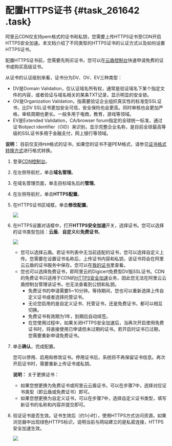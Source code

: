 # 配置HTTPS证书 {#task_261642 .task}

阿里云CDN仅支持pem格式的证书和私钥，您需要上传HTTPS证书至CDN开启HTTPS安全加速。本文档介绍了不同类型的HTTPS证书的认证方式以及如何设置HTTPS证书。

配置HTTPS证书前，您需要先购买证书，您可以在[云盾控制台](https://yundun.console.aliyun.com/?spm=5176.8232292.domaindetail.24.9498142fSMfoJd&p=cas#/cas/home)快速申请免费的证书或购买高级证书。

从证书的认证级别来看，证书分为DV、OV、EV三种类型：

-   DV是Domain Validation，仅认证域名所有权，通常是验证域名下某个指定文件的内容，或者验证与域名相关的某条TXT记录，显示明显的安全锁。
-   OV是Organization Validation，指需要验证企业组织真实性的标准型SSL证书，比DV SSL证书更加安全可信，安全保险也会更高。同时审核也会更加严格，审核周期也更长。一般多用于电商，教育，游戏等领域。
-   EV是Extended Validation，CA/browser forum指定的全球统一标准，通过证书object identifier（OID）来识别，显示完整企业名称，是目前全球最高等级的SSL证书多用于金融支付，网上银行等领域。

**说明：** 目前仅支持`PEM`格式的证书，如果您的证书不是PEM格式，请参见[证书格式转换方式](cn.zh-CN/用户指南/域名管理/HTTPS安全加速/证书格式说明.md#section_cn2_rql_xdb)进行格式转换。

1.  登录[CDN控制台](https://cdnnext.console.aliyun.com)。
2.  在左侧导航栏，单击**域名管理**。
3.  在域名管理页面，单击目标域名后的**管理**。
4.  在左侧导航栏，单击**HTTPS配置**。
5.  在HTTPS证书区域框，单击**修改配置**。 

    ![](http://static-aliyun-doc.oss-cn-hangzhou.aliyuncs.com/assets/img/5134/155961466011410_zh-CN.png)

6.  在HTTPS设置对话框中，打开**HTTPS安全加速**开关，选择证书。您可以选择的证书类型包括：**云盾**、**自定义**和**免费证书**。 

    ![](http://static-aliyun-doc.oss-cn-hangzhou.aliyuncs.com/assets/img/5134/155961466011413_zh-CN.png)

    -   您可以选择云盾。若证书列表中无当前适配的证书，您可以选择自定义上传。您需要在设置证书名称后，上传证书内容和私钥，该证书将会在阿里云云盾的证书服务中保存。您可以在[我的证书](https://yundun.console.aliyun.com/?spm=5176.2020520110.all.12.16df56a1u1IhI6&p=cas#/cas/home)里查看。
    -   您也可以选择免费证书，即阿里云的Digicert免费型DV版SSL证书。CDN的免费证书只适用于CDN的[HTTPS安全加速](cn.zh-CN/用户指南/域名管理/HTTPS安全加速/配置HTTPS证书.md#)业务，因此您无法在阿里云云盾控制台管理该证书，也无法查看到公钥和私钥。
        -   免费证书的申请需要5~10分钟。等待期间，您也可以重新选择上传自定义证书或者选择托管证书。
        -   无论您启用的是自定义证书、托管证书，还是免费证书，都可以相互切换。
        -   免费证书有效期为1年，到期后自动续签。
        -   在您使用过程中，如果关闭HTTPS安全加速后，当再次开启使用免费证书时，将直接使用已申请但未过期的证书。若开启时证书已过期，您需要重新申请免费证书。
7.  单击**确认**，完成配置。 

    您可以停用、启用和修改证书。停用证书后，系统将不再保留证书信息。再次开启证书时，需要重新上传证书或私钥。

    **说明：** 关于更换证书：

    -   如果您想更换为免费证书或阿里云云盾证书，可以在步骤7中，选择对应证书类型（即云盾或免费证书）即可。
    -   如果您想更换为自定义证书，可以在步骤7中，选择自定义证书类型，填写新证书的名称和内容并提交即可。
8.  验证证书是否生效。证书生效后（约1小时），使用HTTPS方式访问资源。如果浏览器中出现绿色HTTPS标识，说明当前与网站建立的是私密连接，HTTPS安全加速生效。 

    ![](http://static-aliyun-doc.oss-cn-hangzhou.aliyuncs.com/assets/img/5134/15596146603701_zh-CN.png)


